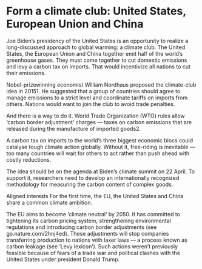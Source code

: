 # Form a climate club: United States, European Union and China

Joe Biden’s presidency of the United States is an opportunity to realize a long-discussed approach to global warming: a climate club. The United States, the European Union and China together emit half of the world’s greenhouse gases. They must come together to cut domestic emissions and levy a carbon tax on imports. That would incentivize all nations to cut their emissions.

Nobel-prizewinning economist William Nordhaus proposed the climate-club idea in 20151. He suggested that a group of countries should agree to manage emissions to a strict level and coordinate tariffs on imports from others. Nations would want to join the club to avoid trade penalties.

And there is a way to do it. World Trade Organization (WTO) rules allow ‘carbon border adjustment’ charges — taxes on carbon emissions that are released during the manufacture of imported goods2.

A carbon tax on imports to the world’s three biggest economic blocs could catalyse tough climate action globally. Without it, free-riding is inevitable — too many countries will wait for others to act rather than push ahead with costly reductions.

The idea should be on the agenda at Biden’s climate summit on 22 April. To support it, researchers need to develop an internationally recognized methodology for measuring the carbon content of complex goods.

Aligned interests
For the first time, the EU, the United States and China share a common climate ambition.

The EU aims to become ‘climate neutral’ by 2050. It has committed to tightening its carbon pricing system, strengthening environmental regulations and introducing carbon border adjustments (see go.nature.com/2hnj4ed). These adjustments will stop companies transferring production to nations with laxer laws — a process known as carbon leakage (see ‘Levy lexicon’). Such actions weren’t previously feasible because of fears of a trade war and political clashes with the United States under president Donald Trump.


